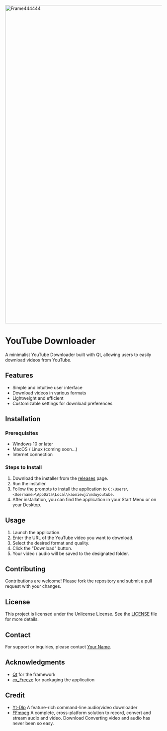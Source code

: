 <img width="1024" alt="Frame444444" src="https://github.com/user-attachments/assets/7faca30d-9c47-43c4-a2fe-86c755a8b787">

# YouTube Downloader

A minimalist YouTube Downloader built with Qt, allowing users to easily download videos from YouTube.

## Features

- Simple and intuitive user interface
- Download videos in various formats
- Lightweight and efficient
- Customizable settings for download preferences

## Installation

### Prerequisites

- Windows 10 or later
- MacOS / Linux (coming soon...)
- Internet connection

### Steps to Install

1. Download the installer from the [releases](https://github.com/Rinechxn/mdu-yt/releases) page.
2. Run the installer.
3. Follow the prompts to install the application to `C:\Users\<Username>\AppData\Local\kaoniewji\mduyoutube`.
4. After installation, you can find the application in your Start Menu or on your Desktop.

## Usage

1. Launch the application.
2. Enter the URL of the YouTube video you want to download.
3. Select the desired format and quality.
4. Click the "Download" button.
5. Your video / audio will be saved to the designated folder.

## Contributing

Contributions are welcome! Please fork the repository and submit a pull request with your changes.

## License

This project is licensed under the Unlicense License. See the [LICENSE](LICENSE) file for more details.

## Contact

For support or inquiries, please contact [Your Name](info.neixproducer@gmail.com).

## Acknowledgments

- [Qt](https://www.qt.io/) for the framework
- [cx_Freeze](https://cx-freeze.readthedocs.io/en/latest/) for packaging the application

## Credit
- [Yt-Dlp](https://github.com/yt-dlp/yt-dlp) A feature-rich command-line audio/video downloader
- [FFmpeg](https://www.ffmpeg.org/) A complete, cross-platform solution to record, convert and stream audio and video. Download Converting video and audio has never been so easy.
